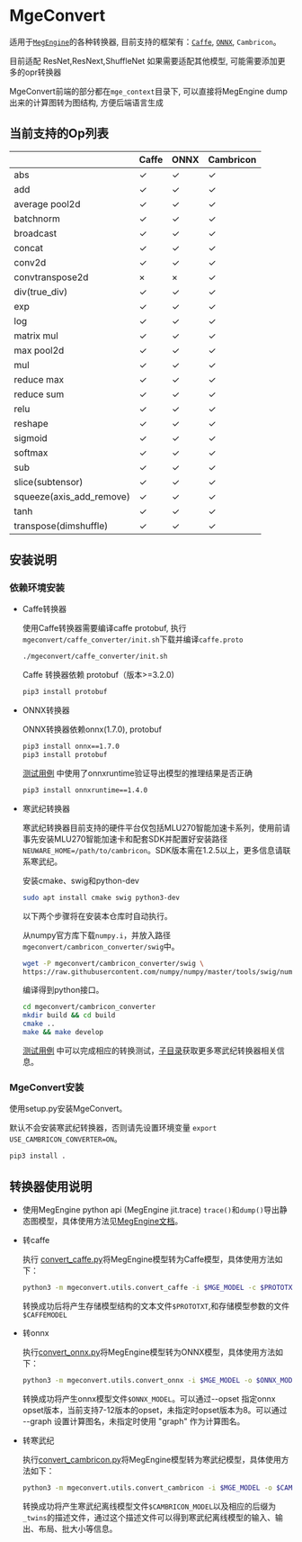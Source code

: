 # MgeConvert

适用于[`MegEngine`](https://github.com/MegEngine/MegEngine)的各种转换器, 目前支持的框架有：[`Caffe`](https://github.com/BVLC/caffe), [`ONNX`](https://github.com/onnx/onnx), `Cambricon`。

目前适配 ResNet,ResNext,ShuffleNet 如果需要适配其他模型, 可能需要添加更多的opr转换器

MgeConvert前端的部分都在`mge_context`目录下, 可以直接将MegEngine dump出来的计算图转为图结构, 方便后端语言生成

## 当前支持的Op列表

|   |Caffe|ONNX|Cambricon|
|-- |-----|----|---------|
|abs| ✓ | ✓ | ✓ |
|add| ✓ | ✓ | ✓ |
|average pool2d| ✓ | ✓ | ✓ |
|batchnorm| ✓ | ✓ | ✓ |
|broadcast| ✓ | ✓ | ✓ |
|concat| ✓ | ✓ | ✓ |
|conv2d| ✓ | ✓ | ✓ |
|convtranspose2d| × | × | ✓ |
|div(true_div)| ✓ | ✓ | ✓ |
|exp| ✓ | ✓ | ✓ |
|log| ✓ | ✓ | ✓ |
|matrix mul| ✓ | ✓ | ✓ |
|max pool2d| ✓ | ✓ | ✓ |
|mul| ✓ | ✓ | ✓ |
|reduce max| ✓ | ✓ | ✓ |
|reduce sum| ✓ | ✓ | ✓ |
|relu| ✓ | ✓ | ✓ |
|reshape| ✓ | ✓ | ✓ |
|sigmoid| ✓ | ✓ | ✓ |
|softmax| ✓ | ✓ | ✓ |
|sub| ✓ | ✓ | ✓ |
|slice(subtensor)| ✓ | ✓ | ✓ |
|squeeze(axis_add_remove)| ✓ | ✓ | ✓ |
|tanh| ✓ | ✓ | ✓ |
|transpose(dimshuffle)| ✓ | ✓ | ✓ |


## 安装说明

### 依赖环境安装

* Caffe转换器

  使用Caffe转换器需要编译caffe protobuf, 执行`mgeconvert/caffe_converter/init.sh`下载并编译`caffe.proto`
  ```bash
  ./mgeconvert/caffe_converter/init.sh
  ```
  Caffe 转换器依赖 protobuf（版本>=3.2.0)
  ```bash
  pip3 install protobuf
  ```
* ONNX转换器

  ONNX转换器依赖onnx(1.7.0), protobuf
  ```bash
  pip3 install onnx==1.7.0
  pip3 install protobuf
  ```
  [测试用例](test/test_onnx.py) 中使用了onnxruntime验证导出模型的推理结果是否正确
  ```bash
  pip3 install onnxruntime==1.4.0
  ```

* 寒武纪转换器

  寒武纪转换器目前支持的硬件平台仅包括MLU270智能加速卡系列，使用前请事先安装MLU270智能加速卡和配套SDK并配置好安装路径 `NEUWARE_HOME=/path/to/cambricon`。SDK版本需在1.2.5以上，更多信息请联系寒武纪。

  安装cmake、swig和python-dev

  ```bash
  sudo apt install cmake swig python3-dev
  ```

  以下两个步骤将在安装本仓库时自动执行。

  从numpy官方库下载`numpy.i`，并放入路径`mgeconvert/cambricon_converter/swig`中。

  ```bash
  wget -P mgeconvert/cambricon_converter/swig \
  https://raw.githubusercontent.com/numpy/numpy/master/tools/swig/numpy.i
  ```

  编译得到python接口。

  ```bash
  cd mgeconvert/cambricon_converter
  mkdir build && cd build
  cmake ..
  make && make develop
  ```

  [测试用例](test/test_cambricon.py) 中可以完成相应的转换测试，[子目录](mgeconvert/cambricon_converter/README.md)获取更多寒武纪转换器相关信息。

### MgeConvert安装

使用setup.py安装MgeConvert。

默认不会安装寒武纪转换器，否则请先设置环境变量 `export USE_CAMBRICON_CONVERTER=ON`。

```bash
pip3 install .
```

## 转换器使用说明

* 使用MegEngine python api (MegEngine jit.trace) `trace()`和`dump()`导出静态图模型，具体使用方法见[MegEngine文档](https://megengine.org.cn/doc/advanced/trace_and_dump.html)。

* 转caffe
 
  执行 [convert_caffe.py](mgeconvert/utils/convert_caffe.py)将MegEngine模型转为Caffe模型，具体使用方法如下：
  ```bash
  python3 -m mgeconvert.utils.convert_caffe -i $MGE_MODEL -c $PROTOTXT -b $CAFFEMODEL
  ```
  转换成功后将产生存储模型结构的文本文件`$PROTOTXT`,和存储模型参数的文件 `$CAFFEMODEL`

* 转onnx

  执行[convert_onnx.py](mgeconvert/utils/convert_onnx.py)将MegEngine模型转为ONNX模型，具体使用方法如下：
  ```bash
  python3 -m mgeconvert.utils.convert_onnx -i $MGE_MODEL -o $ONNX_MODEL [--opset $OPSET] [--graph $GRAPH]
  ```
  转换成功将产生onnx模型文件`$ONNX_MODEL`。可以通过--opset 指定onnx opset版本，当前支持7-12版本的opset，未指定时opset版本为8。可以通过 --graph 设置计算图名，未指定时使用 "graph" 作为计算图名。

* 转寒武纪

  执行[convert_cambricon.py](mgeconvert/utils/convert_cambricon.py)将MegEngine模型转为寒武纪模型，具体使用方法如下：
  ```bash
  python3 -m mgeconvert.utils.convert_cambricon -i $MGE_MODEL -o $CAMBRICON_MODEL [-b $BATCH_SIZE] [-c $CORE_NUMBER] [-t $DATA_TYPE]
  ```
  转换成功将产生寒武纪离线模型文件`$CAMBRICON_MODEL`以及相应的后缀为`_twins`的描述文件，通过这个描述文件可以得到寒武纪离线模型的输入、输出、布局、批大小等信息。
